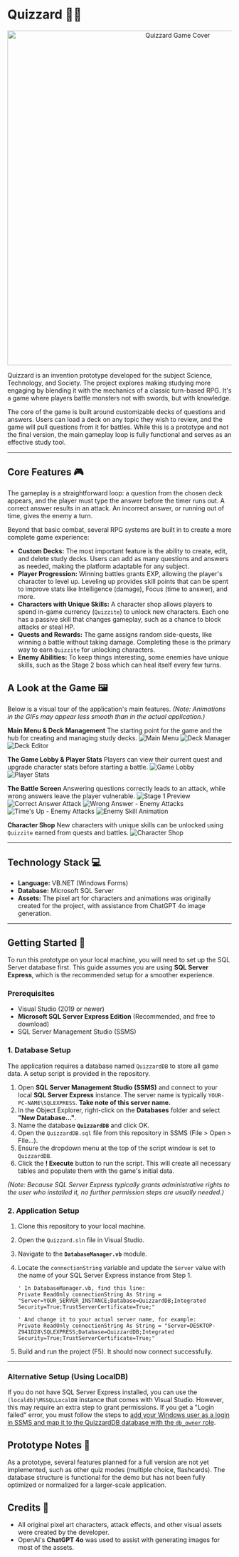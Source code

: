 # Quizzard 🧙‍♂️

<p align="center">
  <img src="Quizzard/screenshots/GameCover.png" alt="Quizzard Game Cover" width="750"/>
</p>

Quizzard is an invention prototype developed for the subject Science, Technology, and Society. The project explores making studying more engaging by blending it with the mechanics of a classic turn-based RPG. It's a game where players battle monsters not with swords, but with knowledge.

The core of the game is built around customizable decks of questions and answers. Users can load a deck on any topic they wish to review, and the game will pull questions from it for battles. While this is a prototype and not the final version, the main gameplay loop is fully functional and serves as an effective study tool.

---

## Core Features 🎮

The gameplay is a straightforward loop: a question from the chosen deck appears, and the player must type the answer before the timer runs out. A correct answer results in an attack. An incorrect answer, or running out of time, gives the enemy a turn.

Beyond that basic combat, several RPG systems are built in to create a more complete game experience:

-   **Custom Decks:** The most important feature is the ability to create, edit, and delete study decks. Users can add as many questions and answers as needed, making the platform adaptable for any subject.
-   **Player Progression:** Winning battles grants EXP, allowing the player's character to level up. Leveling up provides skill points that can be spent to improve stats like Intelligence (damage), Focus (time to answer), and more.
-   **Characters with Unique Skills:** A character shop allows players to spend in-game currency (`Quizzite`) to unlock new characters. Each one has a passive skill that changes gameplay, such as a chance to block attacks or steal HP.
-   **Quests and Rewards:** The game assigns random side-quests, like winning a battle without taking damage. Completing these is the primary way to earn `Quizzite` for unlocking characters.
-   **Enemy Abilities:** To keep things interesting, some enemies have unique skills, such as the Stage 2 boss which can heal itself every few turns.

## A Look at the Game 🖼️

Below is a visual tour of the application's main features.
*(Note: Animations in the GIFs may appear less smooth than in the actual application.)*

**Main Menu & Deck Management**
The starting point for the game and the hub for creating and managing study decks.
![Main Menu](Quizzard/screenshots/MainMenu.png)
![Deck Manager](Quizzard/screenshots/DeckManager.png)
![Deck Editor](Quizzard/screenshots/DeckEditor.png)

**The Game Lobby & Player Stats**
Players can view their current quest and upgrade character stats before starting a battle.
![Game Lobby](Quizzard/screenshots/GameLobby.png)
![Player Stats](Quizzard/screenshots/PlayerStats.png)

**The Battle Screen**
Answering questions correctly leads to an attack, while wrong answers leave the player vulnerable.
![Stage 1 Preview](Quizzard/screenshots/Stage1Preview.png)
![Correct Answer Attack](Quizzard/screenshots/CorrectAnswer.gif)
![Wrong Answer - Enemy Attacks](Quizzard/screenshots/WrongAnswer.gif)
![Time's Up - Enemy Attacks](Quizzard/screenshots/Time'sUp.gif)
![Enemy Skill Animation](Quizzard/screenshots/EnemySkill.gif)

**Character Shop**
New characters with unique skills can be unlocked using `Quizzite` earned from quests and battles.
![Character Shop](Quizzard/screenshots/CharacterShop.png)

---

## Technology Stack 💻

-   **Language:** VB.NET (Windows Forms)
-   **Database:** Microsoft SQL Server
-   **Assets:** The pixel art for characters and animations was originally created for the project, with assistance from ChatGPT 4o image generation.

---

## Getting Started 🚀

To run this prototype on your local machine, you will need to set up the SQL Server database first. This guide assumes you are using **SQL Server Express**, which is the recommended setup for a smoother experience.

### Prerequisites

-   Visual Studio (2019 or newer)
-   **Microsoft SQL Server Express Edition** (Recommended, and free to download)
-   SQL Server Management Studio (SSMS)

### 1. Database Setup

The application requires a database named `QuizzardDB` to store all game data. A setup script is provided in the repository.

1.  Open **SQL Server Management Studio (SSMS)** and connect to your local **SQL Server Express** instance. The server name is typically `YOUR-PC-NAME\SQLEXPRESS`. **Take note of this server name.**
2.  In the Object Explorer, right-click on the **Databases** folder and select **"New Database..."**.
3.  Name the database **`QuizzardDB`** and click OK.
4.  Open the `QuizzardDB.sql` file from this repository in SSMS (File > Open > File...).
5.  Ensure the dropdown menu at the top of the script window is set to `QuizzardDB`.
6.  Click the **! Execute** button to run the script. This will create all necessary tables and populate them with the game's initial data.

*(Note: Because SQL Server Express typically grants administrative rights to the user who installed it, no further permission steps are usually needed.)*

### 2. Application Setup

1.  Clone this repository to your local machine.
2.  Open the `Quizzard.sln` file in Visual Studio.
3.  Navigate to the **`DatabaseManager.vb`** module.
4.  Locate the `connectionString` variable and update the `Server` value with the name of your SQL Server Express instance from Step 1.

    ```vb.net
    ' In DatabaseManager.vb, find this line:
    Private ReadOnly connectionString As String = "Server=YOUR_SERVER_INSTANCE;Database=QuizzardDB;Integrated Security=True;TrustServerCertificate=True;"
    
    ' And change it to your actual server name, for example:
    Private ReadOnly connectionString As String = "Server=DESKTOP-Z941D28\SQLEXPRESS;Database=QuizzardDB;Integrated Security=True;TrustServerCertificate=True;"
    ```
5.  Build and run the project (F5). It should now connect successfully.

---
### Alternative Setup (Using LocalDB)

If you do not have SQL Server Express installed, you can use the `(localdb)\MSSQLLocalDB` instance that comes with Visual Studio. However, this may require an extra step to grant permissions. If you get a "Login failed" error, you must follow the steps to [add your Windows user as a login in SSMS and map it to the QuizzardDB database with the `db_owner` role](https://docs.microsoft.com/en-us/sql/relational-databases/security/authentication-access/create-a-login?view=sql-server-ver15).

## Prototype Notes 📝

As a prototype, several features planned for a full version are not yet implemented, such as other quiz modes (multiple choice, flashcards). The database structure is functional for the demo but has not been fully optimized or normalized for a larger-scale application.

## Credits 🙏

-   All original pixel art characters, attack effects, and other visual assets were created by the developer.
-   OpenAI's **ChatGPT 4o** was used to assist with generating images for most of the assets.
